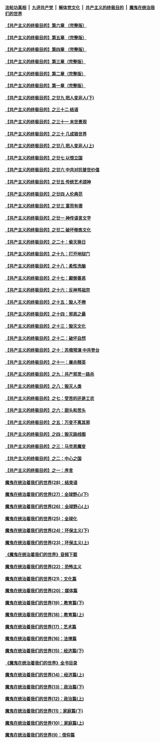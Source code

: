 ####  [法轮功真相](../../../../basic/blob/master/README.md?t=04201630) &nbsp;|&nbsp; [九评共产党](../../../../9ping.md/blob/master/README.md?t=04201630) &nbsp;|&nbsp; [解体党文化](../../../../jtdwh.md/blob/master/README.md?t=04201630)  &nbsp;|&nbsp; [共产主义的终极目的](../../../../gczydzjmd.md/blob/master/README.md?t=04201630) &nbsp;|&nbsp; [魔鬼在统治我们的世界](../../../../mgztzwmdsj.md/blob/master/README.md?t=04201630) 

#### [【共产主义的终极目的】第六章 （完整版）](../pages/nsc422/n11428913.md?t=04201630) 

#### [【共产主义的终极目的】第五章 （完整版）](../pages/nsc422/n11428912.md?t=04201630) 

#### [【共产主义的终极目的】第四章 （完整版）](../pages/nsc422/n11428907.md?t=04201630) 

#### [【共产主义的终极目的】第三章（完整版）](../pages/nsc422/n11428848.md?t=04201630) 

#### [【共产主义的终极目的】第二章（完整版）](../pages/nsc422/n11428831.md?t=04201630) 

#### [【共产主义的终极目的】第一章（完整版）](../pages/nsc422/n11417651.md?t=04201630) 

#### [【共产主义的终极目的】之廿九 把人变非人(下)](../pages/nsc422/n11344140.md?t=04201630) 

#### [【共产主义的终极目的】之三十二 结语](../pages/nsc422/n11360535.md?t=04201630) 

#### [【共产主义的终极目的】之三十一 末世景观](../pages/nsc422/n11351129.md?t=04201630) 

#### [【共产主义的终极目的】之三十 几成狼世界](../pages/nsc422/n11348280.md?t=04201630) 

#### [【共产主义的终极目的】之廿八 把人变非人(上)](../pages/nsc422/n11340492.md?t=04201630) 

#### [【共产主义的终极目的】之廿七 以恨立国](../pages/nsc422/n11336944.md?t=04201630) 

#### [【共产主义的终极目的】之廿六 中共对抗普世价值](../pages/nsc422/n11324785.md?t=04201630) 

#### [【共产主义的终极目的】之廿五 传统艺术颂神](../pages/nsc422/n11296396.md?t=04201630) 

#### [【共产主义的终极目的】之廿四 人伦典范](../pages/nsc422/n11296397.md?t=04201630) 

#### [【共产主义的终极目的】之廿三 富而有德](../pages/nsc422/n11283598.md?t=04201630) 

#### [【共产主义的终极目的】之廿一 神传语言文字](../pages/nsc422/n11263265.md?t=04201630) 

#### [【共产主义的终极目的】之廿二 破坏修炼文化](../pages/nsc422/n11245728.md?t=04201630) 

#### [【共产主义的终极目的】之二十：偷天换日](../pages/nsc422/n11238846.md?t=04201630) 

#### [【共产主义的终极目的】之十九：打开地狱门](../pages/nsc422/n11206376.md?t=04201630) 

#### [【共产主义的终极目的】之十八：柔性洗脑](../pages/nsc422/n11199994.md?t=04201630) 

#### [【共产主义的终极目的】之十七：颠倒善恶](../pages/nsc422/n11179782.md?t=04201630) 

#### [【共产主义的终极目的】之十六：反神骂祖宗](../pages/nsc422/n11166798.md?t=04201630) 

#### [【共产主义的终极目的】之十五：毁人不倦](../pages/nsc422/n11166792.md?t=04201630) 

#### [【共产主义的终极目的】之十四：邪恶之最](../pages/nsc422/n11150249.md?t=04201630) 

#### [【共产主义的终极目的】之十三：毁灭文化](../pages/nsc422/n11135227.md?t=04201630) 

#### [【共产主义的终极目的】之十二：破坏自然](../pages/nsc422/n11135214.md?t=04201630) 

#### [【共产主义的终极目的】之十：苏俄预演 中共登台](../pages/nsc422/n11118424.md?t=04201630) 

#### [【共产主义的终极目的】之十一：屠杀精英](../pages/nsc422/n11118442.md?t=04201630) 

#### [【共产主义的终极目的】之九：共产邪灵一路杀](../pages/nsc422/n11114139.md?t=04201630) 

#### [【共产主义的终极目的】之八：毁灭人类](../pages/nsc422/n11108503.md?t=04201630) 

#### [【共产主义的终极目的】之七：受苦的还是工农](../pages/nsc422/n11101809.md?t=04201630) 

#### [【共产主义的终极目的】之六：甜头和苦头](../pages/nsc422/n11096971.md?t=04201630) 

#### [【共产主义的终极目的】之五：万变不离其邪](../pages/nsc422/n11091285.md?t=04201630) 

#### [【共产主义的终极目的】之四：毁灭路线图](../pages/nsc422/n11086284.md?t=04201630) 

#### [【共产主义的终极目的】之三：马克思魔变](../pages/nsc422/n11061941.md?t=04201630) 

#### [【共产主义的终极目的】之二：中心之国](../pages/nsc422/n11047728.md?t=04201630) 

#### [【共产主义的终极目的】之一：序言](../pages/nsc422/n11086077.md?t=04201630) 

#### [魔鬼在统治着我们的世界(28)：结束语](../pages/nsc422/n10936246.md?t=04201630) 

#### [魔鬼在统治着我们的世界(27)：全球野心(下)](../pages/nsc422/n10928319.md?t=04201630) 

#### [魔鬼在统治着我们的世界(26)：全球野心(上)](../pages/nsc422/n10900318.md?t=04201630) 

#### [魔鬼在统治着我们的世界(25)：全球化](../pages/nsc422/n10788205.md?t=04201630) 

#### [魔鬼在统治着我们的世界(24)：环保主义(下)](../pages/nsc422/n10695307.md?t=04201630) 

#### [魔鬼在统治着我们的世界(23)：环保主义(上)](../pages/nsc422/n10688613.md?t=04201630) 

#### [《魔鬼在统治着我们的世界》音频下载](../pages/nsc422/n10635553.md?t=04201630) 

#### [魔鬼在统治着我们的世界(22)：恐怖主义](../pages/nsc422/n10614727.md?t=04201630) 

#### [魔鬼在统治着我们的世界(21)：文化篇](../pages/nsc422/n10597706.md?t=04201630) 

#### [魔鬼在统治着我们的世界(20)：媒体篇](../pages/nsc422/n10586579.md?t=04201630) 

#### [魔鬼在统治着我们的世界(19)：教育篇(下)](../pages/nsc422/n10564808.md?t=04201630) 

#### [魔鬼在统治着我们的世界(18)：教育篇(上)](../pages/nsc422/n10526970.md?t=04201630) 

#### [魔鬼在统治着我们的世界(17)：艺术篇](../pages/nsc422/n10499093.md?t=04201630) 

#### [魔鬼在统治着我们的世界(16)：法律篇](../pages/nsc422/n10485969.md?t=04201630) 

#### [魔鬼在统治着我们的世界(15)：经济篇(下)](../pages/nsc422/n10469975.md?t=04201630) 

#### [《魔鬼在统治着我们的世界》全书目录](../pages/nsc422/n10464261.md?t=04201630) 

#### [魔鬼在统治着我们的世界(14)：经济篇(上)](../pages/nsc422/n10457370.md?t=04201630) 

#### [魔鬼在统治着我们的世界(13)：政治篇(下)](../pages/nsc422/n10448270.md?t=04201630) 

#### [魔鬼在统治着我们的世界(12)：政治篇(上)](../pages/nsc422/n10444576.md?t=04201630) 

#### [魔鬼在统治着我们的世界(11)：家庭篇(下)](../pages/nsc422/n10440961.md?t=04201630) 

#### [魔鬼在统治着我们的世界(10)：家庭篇(上)](../pages/nsc422/n10435448.md?t=04201630) 

#### [魔鬼在统治着我们的世界(9)：信仰篇](../pages/nsc422/n10432159.md?t=04201630) 

